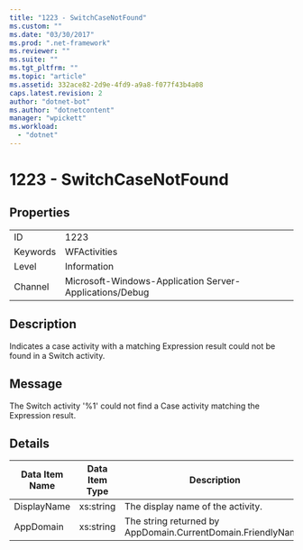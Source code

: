 ```yaml
---
title: "1223 - SwitchCaseNotFound"
ms.custom: ""
ms.date: "03/30/2017"
ms.prod: ".net-framework"
ms.reviewer: ""
ms.suite: ""
ms.tgt_pltfrm: ""
ms.topic: "article"
ms.assetid: 332ace82-2d9e-4fd9-a9a8-f077f43b4a08
caps.latest.revision: 2
author: "dotnet-bot"
ms.author: "dotnetcontent"
manager: "wpickett"
ms.workload: 
  - "dotnet"
---
```

# 1223 - SwitchCaseNotFound
## Properties  
  
|||  
|-|-|  
|ID|1223|  
|Keywords|WFActivities|  
|Level|Information|  
|Channel|Microsoft-Windows-Application Server-Applications/Debug|  
  
## Description  
 Indicates a case activity with a matching Expression result could not be found in a Switch activity.  
  
## Message  
 The Switch activity '%1' could not find a Case activity matching the Expression result.  
  
## Details  
  
|Data Item Name|Data Item Type|Description|  
|--------------------|--------------------|-----------------|  
|DisplayName|xs:string|The display name of the activity.|  
|AppDomain|xs:string|The string returned by AppDomain.CurrentDomain.FriendlyName.|
